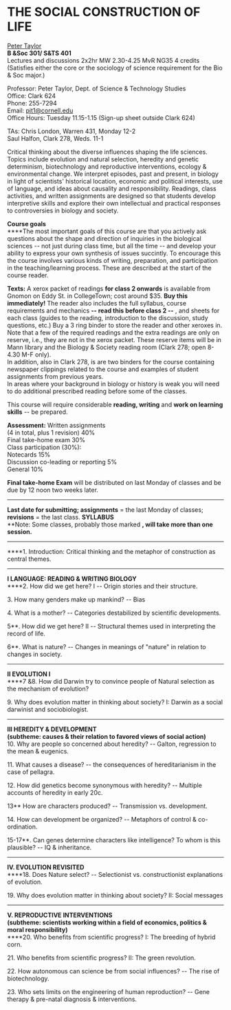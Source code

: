 # THE SOCIAL CONSTRUCTION OF LIFE

  
[Peter Taylor](authoridentification.html)  
**B &Soc 301/ S&TS 401**  
Lectures and discussions 2x2hr MW 2.30-4.25 MvR NG35 4 credits  
(Satisfies either the core or the sociology of science requirement for the Bio
& Soc major.)  
  
Professor: Peter Taylor, Dept. of Science & Technology Studies  
Office: Clark 624  
Phone: 255-7294  
Email: pjt1@cornell.edu  
Office Hours: Tuesday 11.15-1.15 (Sign-up sheet outside Clark 624)  
  
TAs: Chris London, Warren 431, Monday 12-2  
Saul Halfon, Clark 278, Weds. 11-1  
  
Critical thinking about the diverse influences shaping the life sciences.
Topics include evolution and natural selection, heredity and genetic
determinism, biotechnology and reproductive interventions, ecology &
environmental change. We interpret episodes, past and present, in biology in
light of scientists' historical location, economic and political interests,
use of language, and ideas about causality and responsibility. Readings, class
activities, and written assignments are designed so that students develop
interpretive skills and explore their own intellectual and practical responses
to controversies in biology and society.  
  
**Course goals**  
****The most important goals of this course are that you actively ask
questions about the shape and direction of inquiries in the biological
sciences \-- not just during class time, but all the time -- and develop your
ability to express your own synthesis of issues succintly. To encourage this
the course involves various kinds of writing, preparation, and participation
in the teaching/learning process. These are described at the start of the
course reader.  
  
**Texts:** A xerox packet of readings **for class 2 onwards** is available
from Gnomon on Eddy St. in CollegeTown; cost around $35. **Buy this
immediately!** The reader also includes the full syllabus, course requirements
and mechanics **\-- read this before class 2 --** , and sheets for each class
(guides to the reading, introduction to the discussion, study questions, etc.)
Buy a 3 ring binder to store the reader and other xeroxes in. Note that a few
of the required readings and the extra readings are only on reserve, i.e.,
they are not in the xerox packet. These reserve items will be in Mann library
and the Biology & Society reading room (Clark 278; open 8-4.30 M-F only).  
In addition, also in Clark 278, is are two binders for the course containing
newspaper clippings related to the course and examples of student assignments
from previous years.  
In areas where your background in biology or history is weak you will need to
do additional prescribed reading before some of the classes.  
  
This course will require considerable **reading, writing** and **work on
learning skills** \-- be prepared.  
  
**Assessment:** Written assignments  
(4 in total, plus 1 revision) 40%  
Final take-home exam 30%  
Class participation (30%):  
Notecards 15%  
Discussion co-leading or reporting 5%  
General 10%  
  
**Final take-home Exam** will be distributed on last Monday of classes and be
due by 12 noon two weeks later.  
****  
**Last date for submitting; assignments** = the last Monday of classes;
**revisions** = the last class. **SYLLABUS**  
**Note: Some classes, probably those marked **, will take more than one
session.**  
****  
****1\. Introduction: Critical thinking and the metaphor of construction as
central themes.  
****  
**I LANGUAGE: READING & WRITING BIOLOGY**  
****2\. How did we get here? I -- Origin stories and their structure.  
  
3\. How many genders make up mankind? -- Bias  
  
4\. What is a mother? -- Categories destabilized by scientific developments.  
  
5**. How did we get here? II -- Structural themes used in interpreting the
record of life.  
  
6**. What is nature? -- Changes in meanings of "nature" in relation to changes
in society.  
****  
**II EVOLUTION I**  
****7 &8\. How did Darwin try to convince people of Natural selection as the
mechanism of evolution?  
  
9\. Why does evolution matter in thinking about society? I: Darwin as a social
darwinist and sociobiologist.  
****  
**III HEREDITY & DEVELOPMENT**  
**(subtheme: causes & their relation to favored views of social action)**  
10\. Why are people so concerned about heredity? -- Galton, regression to the
mean & eugenics.  
  
11\. What causes a disease? -- the consequences of hereditarianism in the case
of pellagra.  
  
12\. How did genetics become synonymous with heredity? -- Multiple accounts of
heredity in early 20c.  
  
13** How are characters produced? -- Transmission vs. development.  
  
14\. How can development be organized? -- Metaphors of control & co-
ordination.  
  
15-17**. Can genes determine characters like intelligence? To whom is this
plausible? -- IQ & inheritance.  
****  
**IV. EVOLUTION REVISITED**  
****18\. Does Nature select? -- Selectionist vs. constructionist explanations
of evolution.  
  
19\. Why does evolution matter in thinking about society? II: Social messages  
****  
**V. REPRODUCTIVE INTERVENTIONS**  
**(subtheme: scientists working within a field of economics, politics & moral
responsibility)**  
****20\. Who benefits from scientific progress? I: The breeding of hybrid
corn.  
  
21\. Who benefits from scientific progress? II: The green revolution.  
  
22\. How autonomous can science be from social influences? -- The rise of
biotechnology.  
  
23\. Who sets limits on the engineering of human reproduction? -- Gene therapy
& pre-natal diagnosis & interventions.  

